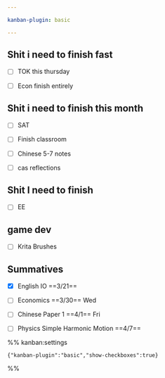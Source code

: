 ```yaml
---

kanban-plugin: basic

---
```


## Shit i need to finish fast

- [ ] TOK this thursday
- [ ] Econ finish entirely


## Shit i need to finish this month

- [ ] SAT
- [ ] Finish classroom
- [ ] Chinese 5-7 notes
- [ ] cas reflections


## Shit I need to finish

- [ ] EE


## game dev

- [ ] Krita Brushes


## Summatives

- [x] English IO ==3/21==
- [ ] Economics ==3/30== Wed
- [ ] Chinese Paper 1 ==4/1== Fri
- [ ] Physics Simple Harmonic Motion ==4/7==




%% kanban:settings
```
{"kanban-plugin":"basic","show-checkboxes":true}
```
%%